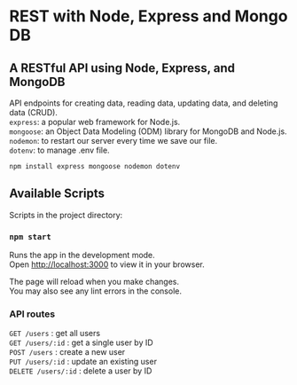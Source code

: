 # REST with Node, Express and Mongo DB 

## A RESTful API using Node, Express, and MongoDB
API endpoints for creating data, reading data, updating data, and deleting data (CRUD).\
`express`: a popular web framework for Node.js.\
`mongoose`: an Object Data Modeling (ODM) library for MongoDB and Node.js.\
`nodemon`: to restart our server every time we save our file.\
`dotenv`: to manage .env file.


```
npm install express mongoose nodemon dotenv
```

## Available Scripts
Scripts in the project directory:

### `npm start`
Runs the app in the development mode.\
Open [http://localhost:3000](http://localhost:3000) to view it in your browser.

The page will reload when you make changes.\
You may also see any lint errors in the console.

### API routes
`GET /users` : get all users\
`GET /users/:id` : get a single user by ID\
`POST /users` : create a new user\
`PUT /users/:id` : update an existing user\
`DELETE /users/:id` : delete a user by ID